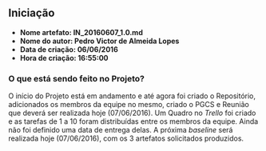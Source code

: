 Iniciação
------
* **Nome artefato: IN_20160607_1.0.md**
* **Nome do autor: Pedro Victor de Almeida Lopes**
* **Data de criação: 06/06/2016**
* **Hora de criação: 16:55:00**

### O que está sendo feito no Projeto?
O início do Projeto está em andamento e até agora foi criado o Repositório, adicionados os membros da equipe no mesmo,  criado o PGCS e Reunião que deverá ser realizada hoje (07/06/2016).
Um Quadro no _Trello_ foi criado e as tarefas de 1 a 10 foram distribuídas entre os membros da equipe. Ainda não foi definido uma data de entrega delas.
A próxima _baseline_ será realizada hoje (07/06/2016), com os 3 artefatos solicitados produzidos.